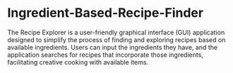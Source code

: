 # Ingredient-Based-Recipe-Finder
 The Recipe Explorer is a user-friendly graphical interface (GUI) application designed to simplify the process of finding and exploring recipes based on available ingredients. Users can input the ingredients they have, and the application searches for recipes that incorporate those ingredients, facilitating creative cooking with available items.
